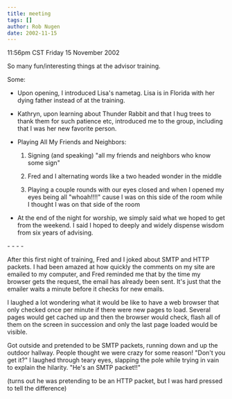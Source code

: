 ```yaml
---
title: meeting
tags: []
author: Rob Nugen
date: 2002-11-15
---
```


<p class=date>11:56pm CST Friday 15 November 2002</p>

<p>So many fun/interesting things at the advisor training.</p>

<p>Some:</p>

<ul>
<li><p>Upon opening, I introduced Lisa's nametag.  Lisa is in Florida
with her dying father instead of at the training.</p></li>
<li><p>Kathryn, upon learning about Thunder Rabbit and that I hug
trees to thank them for such patience etc, introduced me to the group,
including that I was her new favorite person.</p></li>
<li><p>Playing All My Friends and Neighbors:</p>
<ol><li><p>Signing (and speaking) "all my friends and neighbors who know
some sign"</p></li>
<li><p>Fred and I alternating words like a two headed wonder in the middle</p></li>
<li><p>Playing a couple rounds with our eyes closed and when I opened
my eyes being all "whoah!!!!" cause I was on this side of the room
while I thought I was on that side of the room</p></li></ol></li>
<li><p>At the end of the night for worship, we simply said what we
hoped to get from the weekend.  I said I hoped to deeply and widely
dispense wisdom from six years of advising.</p></li>
</ul>

<p>- - - -</p>

<p>After this first night of training, Fred and I joked about SMTP and
HTTP packets.  I had been amazed at how quickly the comments on my
site are emailed to my computer, and Fred reminded me that by the time
my browser gets the request, the email has already been sent.  It's
just that the emailer waits a minute before it checks for new
emails.</p>

<p>I laughed a lot wondering what it would be like to have a web
browser that only checked once per minute if there were new pages to
load.  Several pages would get cached up and then the browser would
check, flash all of them on the screen in succession and only the last
page loaded would be visible.</p>

<p>Got outside and pretended to be SMTP packets, running down and up
the outdoor hallway.  People thought we were crazy for some reason!
"Don't you get it?" I laughed through teary eyes, slapping the pole
while trying in vain to explain the hilarity.  "He's an SMTP
packet!!"</p>

<p>(turns out he was pretending to be an HTTP packet, but I was hard
pressed to tell the difference)</p>

